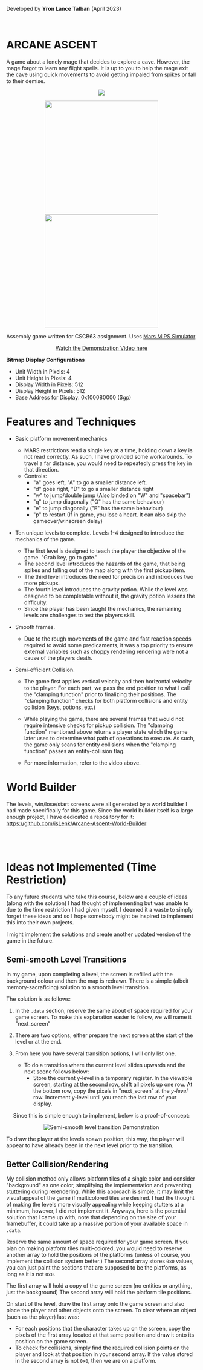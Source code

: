 Developed by **Yron Lance Talban**  (April 2023)

<br>

# ARCANE ASCENT

A game about a lonely mage that decides to explore a cave. However, the mage forgot to learn any flight spells. It is up to you to help the mage exit the cave using quick movements to avoid getting impaled from spikes or fall to their demise.

<p align="center"><img src="https://i.gyazo.com/78214869bbe35d2e7db6ac6a3bc66165.png"/></p>
<p align="middle">
  <img src="https://gyazo.com/b43d6cd9e221cd6a711aa137fb19020c.png" width="300" />
  <img src="https://i.gyazo.com/670ba10dbd7226123051fd569fb236ce.png" width="300" />
</p>

Assembly game written for CSCB63 assignment. Uses [Mars MIPS Simulator](http://courses.missouristate.edu/kenvollmar/mars/)


<p align="center">
<a href="https://www.youtube.com/embed/4cxd8GXdnaY"> Watch the Demonstration Video here </a>
</p>

**Bitmap Display Configurations**
- Unit Width in Pixels: 4
- Unit Height in Pixels: 4
- Display Width in Pixels: 512
- Display Height in Pixels: 512
- Base Address for Display: 0x100080000 ($gp)



# Features and Techniques
- Basic platform movement mechanics 
    - MARS restrictions read a single key at a time, holding down a key is not read correctly. As such, I have provided some workarounds. To travel a far distance, you would need to repeatedly press the key in that direction.
    - Controls:
        - "a" goes left, "A" to go a smaller distance left.
        - "d" goes right, "D" to go a smaller distance right
        - "w" to jump/double jump (Also binded on "W" and "spacebar")
        - "q" to jump diagonally ("Q" has the same behaviour)
        - "e" to jump diagonally ("E" has the same behaviour)
        - "p" to restart (If in game, you lose a heart. It can also skip the gameover/winscreen delay)
- Ten unique levels to complete. Levels 1-4 designed to introduce the mechanics of the game.
    - The first level is designed to teach the player the objective of the game. "Grab key, go to gate."
    - The second level introduces the hazards of the game, that being spikes and falling out of the map along with the first pickup item.
    - The third level introduces the need for precision and introduces two more pickups. 
    - The fourth level introduces the gravity potion. While the level was designed to be completable without it, the gravity potion lessens the difficulty.
    - Since the player has been taught the mechanics, the remaining levels are challenges to test the players skill.

- Smooth frames.
    - Due to the rough movements of the game and fast reaction speeds required to avoid some predicaments, it was a top priority to ensure external variables such as choppy rendering rendering were not a cause of the players death.
- Semi-efficient Collision.
    - The game first applies vertical velocity and then horizontal velocity to the player. For each part, we pass the end position to what I call the "clamping function" prior to finalizing their positions. The "clamping function" checks for both platform collisions and entity collision (keys, potions, etc.)

    - While playing the game, there are several frames that would not require intensive checks for pickup collision. The "clamping function" mentioned above returns a player state which the game later uses to determine what path of operations to execute. As such, the game only scans for entity collisions when the "clamping function" passes an entity-collision flag.

    - For more information, refer to the video above.

# World Builder
The levels, win/lose/start screens were all generated by a world builder I had made specifically for this game. Since the world builder itself is a large enough project, I have dedicated a repository for it: https://github.com/isLenk/Arcane-Ascent-World-Builder
<br><br><br><br>

# Ideas not Implemented (Time Restriction)
To any future students who take this course, below are a couple of ideas (along with the solution) I had thought of implementing but was unable to due to the time restriction I had given myself. I deemed it a waste to simply forget these ideas and so I hope somebody might be inspired to implement this into their own projects.

I might implement the solutions and create another updated version of the game in the future.

##  <a name="SSLT"></a>Semi-smooth Level Transitions
In my game, upon completing a level, the screen is refilled with the background colour and then the map is redrawn. There is a simple (albeit memory-sacraficing) solution to a smooth level transition.

The solution is as follows:
1. In the `.data` section, reserve the same about of space required for your game screen. To make this explanation easier to follow, we will name it "next_screen"

2. There are two options, either prepare the next screen at the start of the level or at the end.

3. From here you have several transition options, I will only list one.
    - To do a transition where the current level slides upwards and the next scene follows below:
        - Store the current y-level in a temporary register. In the viewable screen, starting at the second row, shift all pixels up one row. At the bottom row, copy the pixels in "next_screen" at the *y-level* row. Increment y-level until you reach the last row of your display.

<p align="center">Since this is simple enough to implement, below is a proof-of-concept:</p>
<p align="center">
    <img src="https://i.gyazo.com/fe5d8c6d8bb6b0e813fad5750279b641.gif" alt="Semi-smooth level transition Demonstration">
</p>

To draw the player at the levels spawn position, this way, the player will appear to have already been in the next level prior to the transition.

## Better Collision/Rendering
My collision method only allows platform tiles of a single color and consider "background" as one color, simplifying the implementation and preventing stuttering during rerendering. While this approach is simple, it may limit the visual appeal of the game if multicolored tiles are desired. I had the thought of making the levels more visually appealing while keeping stutters at a minimum, however, I did not implement it. Anyways, here is the potential solution that I came up with, note that depending on the size of your framebuffer, it could take up a massive portion of your available space in `.data`.

Reserve the same amount of space required for your game screen. If you plan on making platform tiles multi-colored, you would need to reserve another array to hold the positions of the platforms (unless of course, you implement the collision system better.) The second array stores `0x0` values, you can just paint the sections that are supposed to be the platforms, as long as it is not `0x0`.

The first array will hold a copy of the game screen (no entities or anything, just the background)
The second array will hold the platform tile positions.

On start of the level, draw the first array onto the game screen and also place the player and other objects onto the screen. To clear where an object (such as the player) last was:
- For each positions that the character takes up on the screen, copy the pixels of the first array located at that same position and draw it onto its position on the game screen.
- To check for collisions, simply find the required collision points on the player and look at that position in your second array. If the value stored in the second array is not `0x0`, then we are on a platform.
